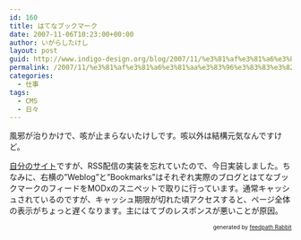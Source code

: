 ```yaml
---
id: 160
title: はてなブックマーク
date: 2007-11-06T10:23:00+00:00
author: いがらしたけし
layout: post
guid: http://www.indigo-design.org/blog/2007/11/%e3%81%af%e3%81%a6%e3%81%aa%e3%83%96%e3%83%83%e3%82%af%e3%83%9e%e3%83%bc%e3%82%af/
permalink: /2007/11/%e3%81%af%e3%81%a6%e3%81%aa%e3%83%96%e3%83%83%e3%82%af%e3%83%9e%e3%83%bc%e3%82%af/
categories:
  - 仕事
tags:
  - CMS
  - 日々
---
```

風邪が治りかけで、咳が止まらないたけしです。咳以外は結構元気なんですけど。

<a href="http://www.idw.jp/" target="_blank">自分のサイト</a>ですが、RSS配信の実装を忘れていたので、今日実装しました。ちなみに、右横の&#8221;Weblog&#8221;と&#8221;Bookmarks&#8221;はそれぞれ実際のブログとはてなブックマークのフィードをMODxのスニペットで取りに行っています。通常キャッシュされているのですが、キャッシュ期限が切れた頃アクセスすると、ページ全体の表示がちょっと遅くなります。主にはてブのレスポンスが悪いことが原因。<!--feedpath info start-->

<div style="text-align: right;font-size: 10px">
  &nbsp;&nbsp;<span>generated by <a href="http://feedpath.jp" title="feedpath Rabbit" target="_blank">feedpath Rabbit</a></span>
</div>

<!--feedpath info end-->

